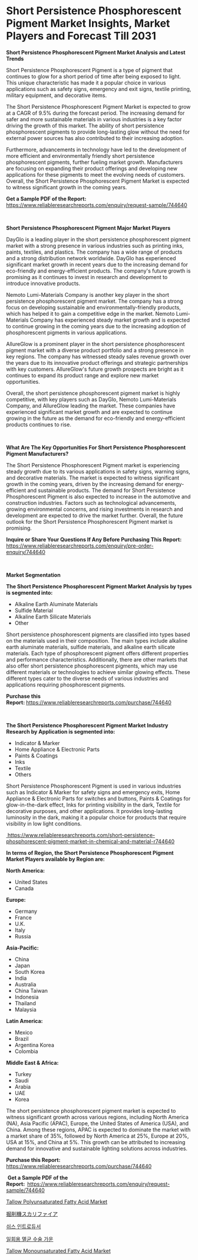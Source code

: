 <p><h1>Short Persistence Phosphorescent Pigment Market Insights, Market Players and Forecast Till 2031</h1></p><p><strong>Short Persistence Phosphorescent Pigment Market Analysis and Latest Trends</strong></p>
<p><p>Short Persistence Phosphorescent Pigment is a type of pigment that continues to glow for a short period of time after being exposed to light. This unique characteristic has made it a popular choice in various applications such as safety signs, emergency and exit signs, textile printing, military equipment, and decorative items.</p><p>The Short Persistence Phosphorescent Pigment Market is expected to grow at a CAGR of 9.5% during the forecast period. The increasing demand for safer and more sustainable materials in various industries is a key factor driving the growth of this market. The ability of short persistence phosphorescent pigments to provide long-lasting glow without the need for external power sources has also contributed to their increasing adoption.</p><p>Furthermore, advancements in technology have led to the development of more efficient and environmentally friendly short persistence phosphorescent pigments, further fueling market growth. Manufacturers are focusing on expanding their product offerings and developing new applications for these pigments to meet the evolving needs of customers. Overall, the Short Persistence Phosphorescent Pigment Market is expected to witness significant growth in the coming years.</p></p>
<p><strong>Get a Sample PDF of the Report:&nbsp;</strong> <a href="https://www.reliableresearchreports.com/enquiry/request-sample/744640">https://www.reliableresearchreports.com/enquiry/request-sample/744640</a></p>
<p>&nbsp;</p>
<p><strong>Short Persistence Phosphorescent Pigment Major Market Players</strong></p>
<p><p>DayGlo is a leading player in the short persistence phosphorescent pigment market with a strong presence in various industries such as printing inks, paints, textiles, and plastics. The company has a wide range of products and a strong distribution network worldwide. DayGlo has experienced significant market growth in recent years due to the increasing demand for eco-friendly and energy-efficient products. The company's future growth is promising as it continues to invest in research and development to introduce innovative products.</p><p>Nemoto Lumi-Materials Company is another key player in the short persistence phosphorescent pigment market. The company has a strong focus on developing sustainable and environmentally-friendly products, which has helped it to gain a competitive edge in the market. Nemoto Lumi-Materials Company has experienced steady market growth and is expected to continue growing in the coming years due to the increasing adoption of phosphorescent pigments in various applications.</p><p>AllureGlow is a prominent player in the short persistence phosphorescent pigment market with a diverse product portfolio and a strong presence in key regions. The company has witnessed steady sales revenue growth over the years due to its innovative product offerings and strategic partnerships with key customers. AllureGlow's future growth prospects are bright as it continues to expand its product range and explore new market opportunities.</p><p>Overall, the short persistence phosphorescent pigment market is highly competitive, with key players such as DayGlo, Nemoto Lumi-Materials Company, and AllureGlow leading the market. These companies have experienced significant market growth and are expected to continue growing in the future as the demand for eco-friendly and energy-efficient products continues to rise.</p></p>
<p>&nbsp;</p>
<p><strong>What Are The Key Opportunities For Short Persistence Phosphorescent Pigment Manufacturers?</strong></p>
<p><p>The Short Persistence Phosphorescent Pigment market is experiencing steady growth due to its various applications in safety signs, warning signs, and decorative materials. The market is expected to witness significant growth in the coming years, driven by the increasing demand for energy-efficient and sustainable products. The demand for Short Persistence Phosphorescent Pigment is also expected to increase in the automotive and construction industries. Factors such as technological advancements, growing environmental concerns, and rising investments in research and development are expected to drive the market further. Overall, the future outlook for the Short Persistence Phosphorescent Pigment market is promising.</p></p>
<p><strong>Inquire or Share Your Questions If Any Before Purchasing This Report:</strong> <a href="https://www.reliableresearchreports.com/enquiry/pre-order-enquiry/744640">https://www.reliableresearchreports.com/enquiry/pre-order-enquiry/744640</a></p>
<p>&nbsp;</p>
<p><strong>Market Segmentation</strong></p>
<p><strong>The Short Persistence Phosphorescent Pigment Market Analysis by types is segmented into:</strong></p>
<p><ul><li>Alkaline Earth Aluminate Materials</li><li>Sulfide Material</li><li>Alkaline Earth Silicate Materials</li><li>Other</li></ul></p>
<p><p>Short persistence phosphorescent pigments are classified into types based on the materials used in their composition. The main types include alkaline earth aluminate materials, sulfide materials, and alkaline earth silicate materials. Each type of phosphorescent pigment offers different properties and performance characteristics. Additionally, there are other markets that also offer short persistence phosphorescent pigments, which may use different materials or technologies to achieve similar glowing effects. These different types cater to the diverse needs of various industries and applications requiring phosphorescent pigments.</p></p>
<p><strong>Purchase this Report:&nbsp;</strong><a href="https://www.reliableresearchreports.com/purchase/744640">https://www.reliableresearchreports.com/purchase/744640</a></p>
<p>&nbsp;</p>
<p><strong>The Short Persistence Phosphorescent Pigment Market Industry Research by Application is segmented into:</strong></p>
<p><ul><li>Indicator & Marker</li><li>Home Appliance & Electronic Parts</li><li>Paints & Coatings</li><li>Inks</li><li>Textile</li><li>Others</li></ul></p>
<p><p>Short Persistence Phosphorescent Pigment is used in various industries such as Indicator & Marker for safety signs and emergency exits, Home Appliance & Electronic Parts for switches and buttons, Paints & Coatings for glow-in-the-dark effect, Inks for printing visibility in the dark, Textile for decorative purposes, and other applications. It provides long-lasting luminosity in the dark, making it a popular choice for products that require visibility in low light conditions.</p></p>
<p><a href="https://www.reliableresearchreports.com/short-persistence-phosphorescent-pigment-market-in-chemical-and-material-r744640">&nbsp;https://www.reliableresearchreports.com/short-persistence-phosphorescent-pigment-market-in-chemical-and-material-r744640</a></p>
<p><strong>In terms of Region, the Short Persistence Phosphorescent Pigment Market Players available by Region are:</strong></p>
<p>
    <p> <strong> North America: </strong>
        <ul>
            <li>United States</li>
            <li>Canada</li>
        </ul>
        </p> 
    <p> <strong> Europe: </strong>
        <ul>
            <li>Germany</li>
            <li>France</li>
            <li>U.K.</li>
            <li>Italy</li>
            <li>Russia</li>
        </ul>
        </p> 
    <p> <strong> Asia-Pacific: </strong>
        <ul>
            <li>China</li>
            <li>Japan</li>
            <li>South Korea</li>
            <li>India</li>
            <li>Australia</li>
            <li>China Taiwan</li>
            <li>Indonesia</li>
            <li>Thailand</li>
            <li>Malaysia</li>
        </ul>
        </p> 
    <p> <strong> Latin America: </strong>
        <ul>
            <li>Mexico</li>
            <li>Brazil</li>
            <li>Argentina Korea</li>
            <li>Colombia</li>
        </ul>
        </p> 
    <p> <strong> Middle East & Africa: </strong>
        <ul>
            <li>Turkey</li>
            <li>Saudi</li>
            <li>Arabia</li>
            <li>UAE</li>
            <li>Korea</li>
        </ul>
    </p>
    </p>
<p><p>The short persistence phosphorescent pigment market is expected to witness significant growth across various regions, including North America (NA), Asia Pacific (APAC), Europe, the United States of America (USA), and China. Among these regions, APAC is expected to dominate the market with a market share of 35%, followed by North America at 25%, Europe at 20%, USA at 15%, and China at 5%. This growth can be attributed to increasing demand for innovative and sustainable lighting solutions across industries.</p></p>
<p><strong>Purchase this Report: </strong><a href="https://www.reliableresearchreports.com/purchase/744640">https://www.reliableresearchreports.com/purchase/744640</a></p>
<p>&nbsp;<strong>Get a Sample PDF of the Report:&nbsp;&nbsp;</strong><a href="https://www.reliableresearchreports.com/enquiry/request-sample/744640">https://www.reliableresearchreports.com/enquiry/request-sample/744640</a></p>
<p><strong></strong></p>
<p><p><a href="https://github.com/mateobossinovero/Market-Research-Report-List-1/blob/main/tallow-polyunsaturated-fatty-acid-market.md">Tallow Polyunsaturated Fatty Acid Market</a></p><p><a href="https://github.com/joaejkdzgyljvo6/Market-Research-Report-List-2/blob/main/1057384118303.md">掘削機スカリファイア</a></p><p><a href="https://github.com/Tristiarton768456/Market-Research-Report-List-2/blob/main/1051533125755.md">쉬스 인트로듀서</a></p><p><a href="https://github.com/novabrown3/Market-Research-Report-List-1/blob/main/1767729125756.md">일회용 멸균 수술 가운</a></p><p><a href="https://github.com/anggakarna133/Market-Research-Report-List-1/blob/main/tallow-monounsaturated-fatty-acid-market.md">Tallow Monounsaturated Fatty Acid Market</a></p></p>